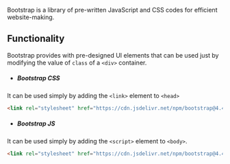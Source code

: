 Bootstrap is a library of pre-written JavaScript and CSS codes for efficient website-making.
## Functionality
Bootstrap provides with pre-designed UI elements that can be used just by modifying the value of `class` of a `<div>` container. 

* ##### Bootstrap CSS
It can be used simply by adding the `<link>` element to `<head>` 

```html
<link rel="stylesheet" href="https://cdn.jsdelivr.net/npm/bootstrap@4.4.1/dist/css/bootstrap.min.css" integrity="sha384-Vkoo8x4CGsO3+Hhxv8T/Q5PaXtkKtu6ug5TOeNV6gBiFeWPGFN9MuhOf23Q9Ifjh" crossorigin="anonymous">
```


* ##### Bootstrap JS
It can be used simply by adding the `<script>` element to `<body>`.

```html
<link rel="stylesheet" href="https://cdn.jsdelivr.net/npm/bootstrap@4.4.1/dist/js/bootstrap.min.js" integrity="sha384-Vkoo8x4CGsO3+Hhxv8T/Q5PaXtkKtu6ug5TOeNV6gBiFeWPGFN9MuhOf23Q9Ifjh" crossorigin="anonymous">
```
